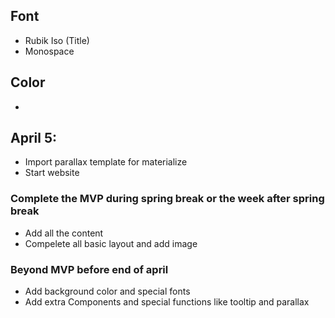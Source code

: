 ## Font
* Rubik Iso (Title)
* Monospace

## Color
*



## April 5:
* Import parallax template for materialize
* Start website

### Complete the MVP during spring break or the week after spring break
* Add all the content
* Compelete all basic layout and add image

### Beyond MVP before end of april
* Add background color and special fonts
* Add extra Components and special functions like tooltip and parallax